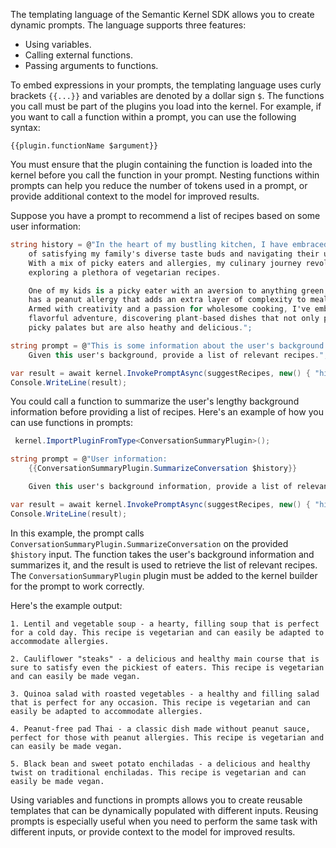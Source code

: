 The templating language of the Semantic Kernel SDK allows you to create dynamic prompts. The language supports three features:

- Using variables.
- Calling external functions.
- Passing arguments to functions.

To embed expressions in your prompts, the templating language uses curly brackets `{{...}}` and variables are denoted by a dollar sign `$`. The functions you call must be part of the plugins you load into the kernel. For example, if you want to call a function within a prompt, you can use the following syntax:

`{{plugin.functionName $argument}}`

You must ensure that the plugin containing the function is loaded into the kernel before you call the function in your prompt. Nesting functions within prompts can help you reduce the number of tokens used in a prompt, or provide additional context to the model for improved results. 

Suppose you have a prompt to recommend a list of recipes based on some user information:


```c#
string history = @"In the heart of my bustling kitchen, I have embraced the challenge 
    of satisfying my family's diverse taste buds and navigating their unique tastes. 
    With a mix of picky eaters and allergies, my culinary journey revolves around 
    exploring a plethora of vegetarian recipes.

    One of my kids is a picky eater with an aversion to anything green, while another 
    has a peanut allergy that adds an extra layer of complexity to meal planning. 
    Armed with creativity and a passion for wholesome cooking, I've embarked on a 
    flavorful adventure, discovering plant-based dishes that not only please the 
    picky palates but are also heathy and delicious.";

string prompt = @"This is some information about the user's background: {{$history}}
    Given this user's background, provide a list of relevant recipes.";

var result = await kernel.InvokePromptAsync(suggestRecipes, new() { "history", history });
Console.WriteLine(result);
```

You could call a function to summarize the user's lengthy background information before providing a list of recipes. Here's an example of how you can use functions in prompts:

```c#
 kernel.ImportPluginFromType<ConversationSummaryPlugin>();

string prompt = @"User information: 
    {{ConversationSummaryPlugin.SummarizeConversation $history}}

    Given this user's background information, provide a list of relevant recipes.";

var result = await kernel.InvokePromptAsync(suggestRecipes, new() { "history", history });
Console.WriteLine(result);
```

In this example, the prompt calls `ConversationSummaryPlugin.SummarizeConversation` on the provided `$history` input. The function takes the user's background information and summarizes it, and the result is used to retrieve the list of relevant recipes. The `ConversationSummaryPlugin` plugin must be added to the kernel builder for the prompt to work correctly.

Here's the example output:

```output
1. Lentil and vegetable soup - a hearty, filling soup that is perfect for a cold day. This recipe is vegetarian and can easily be adapted to accommodate allergies.

2. Cauliflower "steaks" - a delicious and healthy main course that is sure to satisfy even the pickiest of eaters. This recipe is vegetarian and can easily be made vegan.

3. Quinoa salad with roasted vegetables - a healthy and filling salad that is perfect for any occasion. This recipe is vegetarian and can easily be adapted to accommodate allergies.

4. Peanut-free pad Thai - a classic dish made without peanut sauce, perfect for those with peanut allergies. This recipe is vegetarian and can easily be made vegan.

5. Black bean and sweet potato enchiladas - a delicious and healthy twist on traditional enchiladas. This recipe is vegetarian and can easily be made vegan.
```

Using variables and functions in prompts allows you to create reusable templates that can be dynamically populated with different inputs. Reusing prompts is especially useful when you need to perform the same task with different inputs, or provide context to the model for improved results.